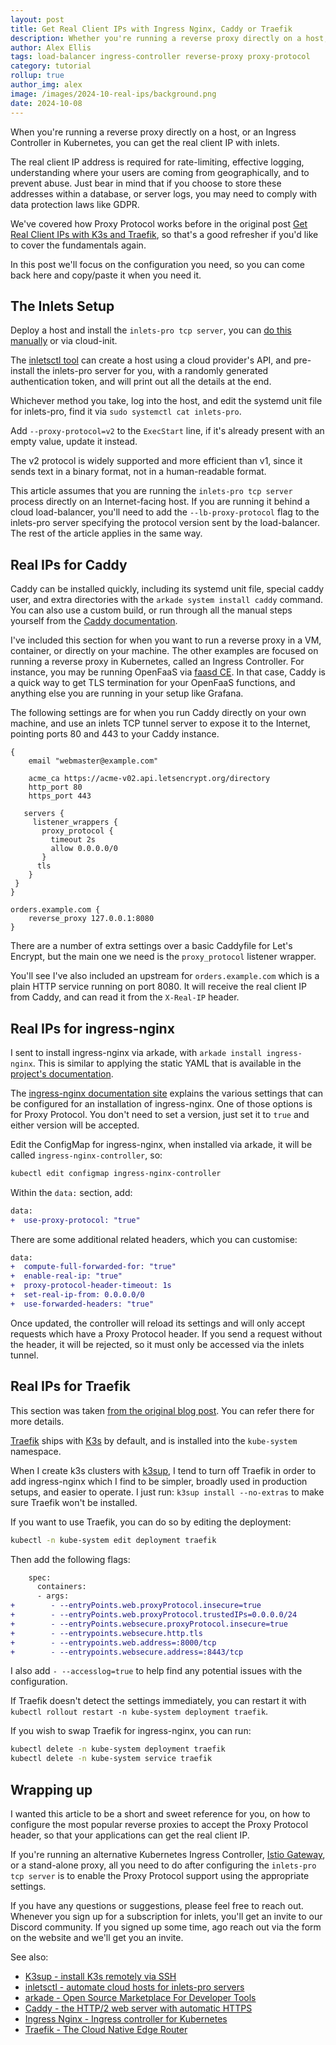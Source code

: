 ```yaml
---
layout: post
title: Get Real Client IPs with Ingress Nginx, Caddy or Traefik
description: Whether you're running a reverse proxy directly on a host, or an Ingress Controller in Kubernetes, you can get the real client IP with inlets.
author: Alex Ellis
tags: load-balancer ingress-controller reverse-proxy proxy-protocol
category: tutorial
rollup: true
author_img: alex
image: /images/2024-10-real-ips/background.png
date: 2024-10-08
---
```


When you're running a reverse proxy directly on a host, or an Ingress Controller in Kubernetes, you can get the real client IP with inlets.

The real client IP address is required for rate-limiting, effective logging, understanding where your users are coming from geographically, and to prevent abuse. Just bear in mind that if you choose to store these addresses within a database, or server logs, you may need to comply with data protection laws like GDPR.

We've covered how Proxy Protocol works before in the original post [Get Real Client IPs with K3s and Traefik](https://inlets.dev/blog/2022/09/02/real-client-ips-with-proxy-protocol.html), so that's a good refresher if you'd like to cover the fundamentals again.

In this post we'll focus on the configuration you need, so you can come back here and copy/paste it when you need it.

## The Inlets Setup

Deploy a host and install the `inlets-pro tcp server`, you can [do this manually](https://docs.inlets.dev/tutorial/manual-tcp-server/) or via cloud-init.

The [inletsctl tool](https://docs.inlets.dev/reference/inletsctl/) can create a host using a cloud provider's API, and pre-install the inlets-pro server for you, with a randomly generated authentication token, and will print out all the details at the end.

Whichever method you take, log into the host, and edit the systemd unit file for inlets-pro, find it via `sudo systemctl cat inlets-pro`.

Add `--proxy-protocol=v2` to the `ExecStart` line, if it's already present with an empty value, update it instead.

The v2 protocol is widely supported and more efficient than v1, since it sends text in a binary format, not in a human-readable format.

This article assumes that you are running the `inlets-pro tcp server` process directly on an Internet-facing host. If you are running it behind a cloud load-balancer, you'll need to add the `--lb-proxy-protocol` flag to the inlets-pro server specifying the protocol version sent by the load-balancer. The rest of the article applies in the same way.

## Real IPs for Caddy

Caddy can be installed quickly, including its systemd unit file, special caddy user, and extra directories with the `arkade system install caddy` command. You can also use a custom build, or run through all the manual steps yourself from the [Caddy documentation](https://caddyserver.com/docs/getting-started).

I've included this section for when you want to run a reverse proxy in a VM, container, or directly on your machine. The other examples are focused on running a reverse proxy in Kubernetes, called an Ingress Controller. For instance, you may be running OpenFaaS via [faasd CE](https://github.com/openfaas/faasd). In that case, Caddy is a quick way to get TLS termination for your OpenFaaS functions, and anything else you are running in your setup like Grafana.

The following settings are for when you run Caddy directly on your own machine, and use an inlets TCP tunnel server to expose it to the Internet, pointing ports 80 and 443 to your Caddy instance.

```
{
    email "webmaster@example.com"

    acme_ca https://acme-v02.api.letsencrypt.org/directory
    http_port 80
    https_port 443

   servers {
     listener_wrappers {
       proxy_protocol {
         timeout 2s
         allow 0.0.0.0/0
       }
      tls
    }
 }
}

orders.example.com {
    reverse_proxy 127.0.0.1:8080
}

```

There are a number of extra settings over a basic Caddyfile for Let's Encrypt, but the main one we need is the `proxy_protocol` listener wrapper.

You'll see I've also included an upstream for `orders.example.com` which is a plain HTTP service running on port 8080. It will receive the real client IP from Caddy, and can read it from the `X-Real-IP` header.


## Real IPs for ingress-nginx

I sent to install ingress-nginx via arkade, with `arkade install ingress-nginx`. This is similar to applying the static YAML that is available in the [project's documentation](https://kubernetes.github.io/ingress-nginx/deploy/).

The [ingress-nginx documentation site](https://kubernetes.github.io/ingress-nginx/user-guide/nginx-configuration/configmap/#use-proxy-protocol) explains the various settings that can be configured for an installation of ingress-nginx. One of those options is for Proxy Protocol. You don't need to set a version, just set it to `true` and either version will be accepted.

Edit the ConfigMap for ingress-nginx, when installed via arkade, it will be called `ingress-nginx-controller`, so:

```bash
kubectl edit configmap ingress-nginx-controller
```

Within the `data:` section, add:

```diff
data:
+  use-proxy-protocol: "true"
```

There are some additional related headers, which you can customise:

```diff
data:
+  compute-full-forwarded-for: "true"
+  enable-real-ip: "true"
+  proxy-protocol-header-timeout: 1s
+  set-real-ip-from: 0.0.0.0/0
+  use-forwarded-headers: "true"
```

Once updated, the controller will reload its settings and will only accept requests which have a Proxy Protocol header. If you send a request without the header, it will be rejected, so it must only be accessed via the inlets tunnel.

## Real IPs for Traefik

This section was taken [from the original blog post](https://inlets.dev/blog/2022/09/02/real-client-ips-with-proxy-protocol.html). You can refer there for more details.

[Traefik](https://traefik.io) ships with [K3s](https://k3s.io) by default, and is installed into the `kube-system` namespace.

When I create k3s clusters with [k3sup](https://k3sup.dev), I tend to turn off Traefik in order to add ingress-nginx which I find to be simpler, broadly used in production setups, and easier to operate. I just run: `k3sup install --no-extras` to make sure Traefik won't be installed.

If you want to use Traefik, you can do so by editing the deployment:

```bash
kubectl -n kube-system edit deployment traefik
```

Then add the following flags:

```diff
    spec:                             
      containers:                              
      - args:                                                         
+        - --entryPoints.web.proxyProtocol.insecure=true
+        - --entryPoints.web.proxyProtocol.trustedIPs=0.0.0.0/24
+        - --entryPoints.websecure.proxyProtocol.insecure=true
+        - --entrypoints.websecure.http.tls
+        - --entrypoints.web.address=:8000/tcp                
+        - --entrypoints.websecure.address=:8443/tcp
```

I also add `- --accesslog=true` to help find any potential issues with the configuration.

If Traefik doesn't detect the settings immediately, you can restart it with `kubectl rollout restart -n kube-system deployment traefik`.

If you wish to swap Traefik for ingress-nginx, you can run:

```bash
kubectl delete -n kube-system deployment traefik
kubectl delete -n kube-system service traefik
```

## Wrapping up

I wanted this article to be a short and sweet reference for you, on how to configure the most popular reverse proxies to accept the Proxy Protocol header, so that your applications can get the real client IP.

If you're running an alternative Kubernetes Ingress Controller, [Istio Gateway](https://istio.io/latest/docs/ops/configuration/traffic-management/network-topologies/#proxy-protocol), or a stand-alone proxy, all you need to do after configuring the `inlets-pro tcp server` is to enable the Proxy Protocol support using the appropriate settings.

If you have any questions or suggestions, please feel free to reach out. Whenever you sign up for a subscription for inlets, you'll get an invite to our Discord community. If you signed up some time, ago reach out via the form on the website and we'll get you an invite.

See also:

* [K3sup - install K3s remotely via SSH](https://k3sup.dev)
* [inletsctl - automate cloud hosts for inlets-pro servers](https://inlets.dev/docs/inletsctl/)
* [arkade - Open Source Marketplace For Developer Tools](https://github.com/alexellis/arkade)
* [Caddy - the HTTP/2 web server with automatic HTTPS](https://caddyserver.com)
* [Ingress Nginx - Ingress controller for Kubernetes](https://kubernetes.github.io/ingress-nginx/)
* [Traefik - The Cloud Native Edge Router](https://traefik.io)
